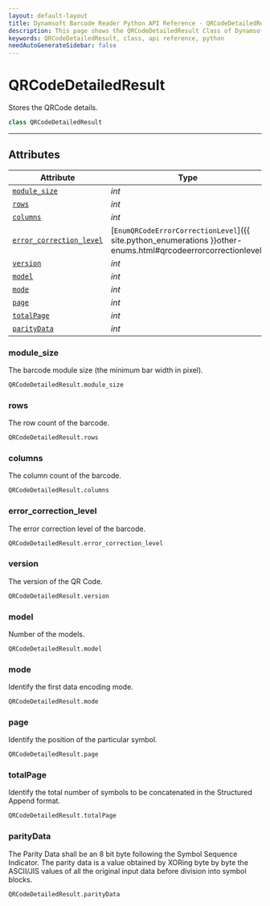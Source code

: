 ```yaml
---
layout: default-layout
title: Dynamsoft Barcode Reader Python API Reference - QRCodeDetailedResult Class
description: This page shows the QRCodeDetailedResult Class of Dynamsoft Barcode Reader for Python SDK.
keywords: QRCodeDetailedResult, class, api reference, python
needAutoGenerateSidebar: false
---
```



# QRCodeDetailedResult
Stores the QRCode details.  


```python
class QRCodeDetailedResult
```  
  
---
  

## Attributes
  
| Attribute | Type |
|---------- | ---- |
| [`module_size`](#module_size) | *int* |
| [`rows`](#rows) | *int* |
| [`columns`](#columns) | *int* |
| [`error_correction_level`](#error_correction_level) | [`EnumQRCodeErrorCorrectionLevel`]({{ site.python_enumerations }}other-enums.html#qrcodeerrorcorrectionlevel) |
| [`version`](#version) | *int* |
| [`model`](#model) | *int* |
| [`mode`](#mode) | *int* |
| [`page`](#page) | *int* |
| [`totalPage`](#totalpage) | *int* |
| [`parityData`](#paritydata) | *int* |


### module_size
The barcode module size (the minimum bar width in pixel).  

```python
QRCodeDetailedResult.module_size
```

### rows
The row count of the barcode.  

```python
QRCodeDetailedResult.rows
```

### columns
The column count of the barcode. 

```python
QRCodeDetailedResult.columns
```

### error_correction_level
The error correction level of the barcode.  

```python
QRCodeDetailedResult.error_correction_level
```

### version
The version of the QR Code.

```python
QRCodeDetailedResult.version
```

### model
Number of the models.

```python
QRCodeDetailedResult.model
```

### mode

Identify the first data encoding mode.

```python
QRCodeDetailedResult.mode
```

### page

Identify the position of the particular symbol.

```python
QRCodeDetailedResult.page
```

### totalPage

Identify the total number of symbols to be concatenated in the Structured Append format.

```python
QRCodeDetailedResult.totalPage
```

### parityData

The Parity Data shall be an 8 bit byte following the Symbol Sequence Indicator. The parity data is a value obtained by XORing byte by byte the ASCII/JIS values of all the original input data before division into symbol blocks.

```python
QRCodeDetailedResult.parityData
```
